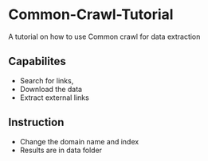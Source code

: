 # Common-Crawl-Tutorial
A tutorial on how to use Common crawl for data extraction


## Capabilites
  - Search for links, 
  - Download the data
  - Extract external links


## Instruction 

 - Change the domain name and index 
 - Results are in data folder
